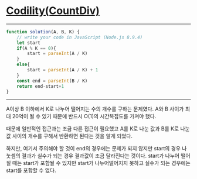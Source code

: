 # [Codility(CountDiv)](https://app.codility.com/programmers/lessons/5-prefix_sums/count_div/)

---

```javascript
function solution(A, B, K) {
    // write your code in JavaScript (Node.js 8.9.4)
    let start
    if(A % K == 0){
        start = parseInt(A / K)
    }
    else{
        start = parseInt(A / K) + 1
    }
    const end = parseInt(B / K)
    return end-start+1
}
```

---

A이상 B 이하에서 K로 나누어 떨어지는 수의 개수를 구하는 문제였다. A와 B 사이가 최대 20억이 될 수 있기 때문에 반드시 O(1)의 시간복잡도를 가져야 했다.

때문에 일반적인 접근과는 조금 다른 접근이 필요했고 A를 K로 나눈 값과 B를 K로 나눈 값 사이의 개수를 구해서 반환하면 된다는 것을 알게 되었다.

하지만, 여기서 주의해야 할 것이 end의 경우에는 문제가 되지 않지만 start의 경우 나눗셈의 결과가 실수가 되는 경우 결과값이 조금 달라진다는 것이다. start가 나누어 떨어질 때는 start가 포함될 수 있지만 start가 나누어떨어지지 못하고 실수가 되는 경우에는 start를 포함할 수 없다.



